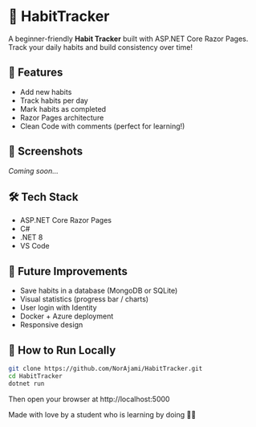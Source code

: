 # 🧠 HabitTracker

A beginner-friendly **Habit Tracker** built with ASP.NET Core Razor Pages.  
Track your daily habits and build consistency over time!

## 🚀 Features

- Add new habits
- Track habits per day
- Mark habits as completed
- Razor Pages architecture
- Clean Code with comments (perfect for learning!)

## 📸 Screenshots

*Coming soon...*

## 🛠️ Tech Stack

- ASP.NET Core Razor Pages
- C#
- .NET 8
- VS Code

## 🧪 Future Improvements

- Save habits in a database (MongoDB or SQLite)
- Visual statistics (progress bar / charts)
- User login with Identity
- Docker + Azure deployment
- Responsive design

## 🧰 How to Run Locally

```bash
git clone https://github.com/NorAjami/HabitTracker.git
cd HabitTracker
dotnet run
```
Then open your browser at http://localhost:5000

 Made with love by a student who is learning by doing 🧑‍💻